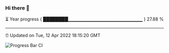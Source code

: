 ### Hi there 👋

⏳ Year progress { ████████▁▁▁▁▁▁▁▁▁▁▁▁▁▁▁▁▁▁▁▁▁▁ } 27.88 %

---

⏰ Updated on Tue, 12 Apr 2022 18:15:20 GMT

![Progress Bar CI](https://github.com/liununu/liununu/workflows/Progress%20Bar%20CI/badge.svg)
